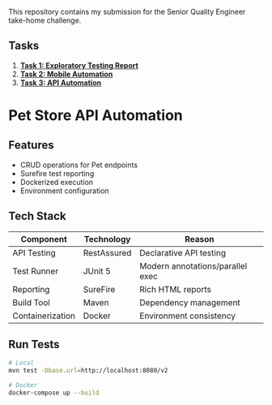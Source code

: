 This repository contains my submission for the Senior Quality Engineer take-home challenge.

## Tasks
1. **[Task 1: Exploratory Testing Report](Task1_Exploratory_Testing.md)**  
2. **[Task 2: Mobile Automation](Task2_Mobile_Automation)**  
3. **[Task 3: API Automation](Task3_API_Automation)**  

# Pet Store API Automation

## Features
- CRUD operations for Pet endpoints
- Surefire test reporting
- Dockerized execution
- Environment configuration

## Tech Stack
| Component       | Technology       | Reason                           |
|-----------------|------------------|----------------------------------|
| API Testing     | RestAssured      | Declarative API testing          |
| Test Runner     | JUnit 5          | Modern annotations/parallel exec |
| Reporting       | SureFire         | Rich HTML reports                |
| Build Tool      | Maven            | Dependency management            |
| Containerization| Docker           | Environment consistency          |

## Run Tests
```bash
# Local
mvn test -Dbase.url=http://localhost:8080/v2

# Docker
docker-compose up --build